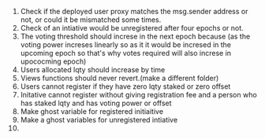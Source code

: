 1. Check if the deployed user proxy matches the msg.sender address or not, or could it be mismatched some times.
2. Check of an intiative would be unregistered after four epochs or not.
3. The voting threshold should increse in the next epoch because (as the voting power increses linearly so as it it would be incresed in the upcoming epoch so that's why votes required will also increse in upococming epoch)
4. Users allocated lqty should increase by time
5. Views functions should never revert.(make a different folder)
6. Users cannot register if they have zero lqty staked or zero offset
7. Initative cannot register without giving registration fee and a person who has staked lqty and has voting power or offset
8. Make ghost variable for registered initiaitive
9. Make a ghost variables for unregistered intiative
10. 
